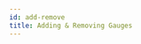 ```yaml
---
id: add-remove
title: Adding & Removing Gauges
---
```


<!-- ### [#52][Hermes Gauges Governance] Name
Severity
Short description
Any relevant links or resources -->

